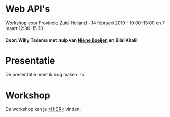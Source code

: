 # Web API's 

Workshop voor Provincie Zuid-Holland - 14 februari 2019 - 10:00-13:00  en 7 maart 12:30-15.30


#### Door: Willy Tadema met hulp van [Niene Boeijen](http://www.github.com/nieneb) en Bilal Khalil

# Presentatie

De presentatie moet ik nog maken :-o

# Workshop

De workshop kan je [>HIER<](https://github.com/friesewoudloper/web-api-workshop/wiki) vinden.


